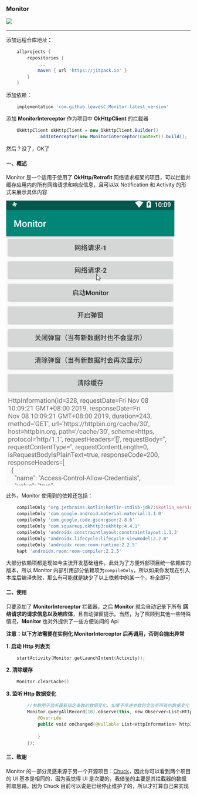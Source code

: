### Monitor

[![](https://jitpack.io/v/leavesC/Monitor.svg)](https://jitpack.io/#leavesC/Monitor)

------

添加远程仓库地址：

```groovy
	allprojects {
		repositories {
			...
			maven { url 'https://jitpack.io' }
		}
	}
```

添加依赖：

```groovy
	implementation 'com.github.leavesC:Monitor:latest_version'
```

添加 **MonitorInterceptor** 作为项目中 **OkHttpClient** 的拦截器

```groovy
    OkHttpClient okHttpClient = new OkHttpClient.Builder()
            .addInterceptor(new MonitorInterceptor(Context)).build();
```

然后？没了，OK了

#### 一、概述

Monitor 是一个适用于使用了 **OkHttp/Retrofit** 网络请求框架的项目，可以拦截并缓存应用内的所有网络请求和响应信息，且可以以 Notification 和 Activity 的形式来展示具体内容

![](doc/display.gif)

此外，Monitor 使用到的依赖还包括：

```groovy
    compileOnly "org.jetbrains.kotlin:kotlin-stdlib-jdk7:$kotlin_version"
    compileOnly 'com.google.android.material:material:1.1.0'
    compileOnly 'com.google.code.gson:gson:2.8.6'
    compileOnly "com.squareup.okhttp3:okhttp:4.4.1"
    compileOnly 'androidx.constraintlayout:constraintlayout:1.1.3'
    compileOnly "androidx.lifecycle:lifecycle-viewmodel:2.2.0"
    compileOnly 'androidx.room:room-runtime:2.2.5'
    kapt 'androidx.room:room-compiler:2.2.5'
```

大部分依赖项都是现如今主流开发基础组件。此处为了方便外部项目统一依赖库的版本，所以 Monitor 内部引用部分依赖项为`compileOnly`，所以如果你发现在引入本库后编译失败，那么有可能就是缺少了以上依赖中的某一个，补全即可

#### 二、使用

只要添加了 **MonitorInterceptor** 拦截器，之后 **Monitor** 就会自动记录下所有 **网络请求的请求信息以及响应体**，且自动弹窗提示。当然，为了照顾到其他一些特殊情况，**Monitor** 也对外提供了一些方便访问的 Api

**注意：以下方法需要在实例化 MonitorInterceptor 后再调用，否则会抛出异常**

 **1. 启动 Http 列表页**

```kotlin
    startActivity(Monitor.getLaunchIntent(Activity));
```

 **2. 清除缓存**

```kotlin
    Monitor.clearCache()
```

 **3. 监听 Http 数据变化**

```kotlin
        //参数用于监听最新指定条数的数据变化，如果不传递参数则会监听所有的数据变化
        Monitor.queryAllRecord(10).observe(this, new Observer<List<HttpInformation>>() {
            @Override
            public void onChanged(@Nullable List<HttpInformation> httpInformationList) {

            }
        });
```

#### 三、致谢

Monitor 的一部分灵感来源于另一个开源项目：[Chuck](https://github.com/jgilfelt/chuck)，因此你可以看到两个项目的 UI 基本是相同的，因为我觉得 UI 是次要的，我借鉴的主要是其拦截器的数据抓取思路。因为 Chuck 目前可以说是已经停止维护了的，所以才打算自己来实现